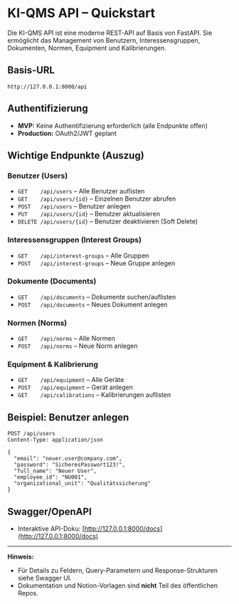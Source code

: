 # KI-QMS API – Quickstart

Die KI-QMS API ist eine moderne REST-API auf Basis von FastAPI. Sie ermöglicht das Management von Benutzern, Interessensgruppen, Dokumenten, Normen, Equipment und Kalibrierungen.

## Basis-URL

```
http://127.0.0.1:8000/api
```

## Authentifizierung

- **MVP:** Keine Authentifizierung erforderlich (alle Endpunkte offen)
- **Production:** OAuth2/JWT geplant

## Wichtige Endpunkte (Auszug)

### Benutzer (Users)
- `GET    /api/users` – Alle Benutzer auflisten
- `GET    /api/users/{id}` – Einzelnen Benutzer abrufen
- `POST   /api/users` – Benutzer anlegen
- `PUT    /api/users/{id}` – Benutzer aktualisieren
- `DELETE /api/users/{id}` – Benutzer deaktivieren (Soft Delete)

### Interessensgruppen (Interest Groups)
- `GET    /api/interest-groups` – Alle Gruppen
- `POST   /api/interest-groups` – Neue Gruppe anlegen

### Dokumente (Documents)
- `GET    /api/documents` – Dokumente suchen/auflisten
- `POST   /api/documents` – Neues Dokument anlegen

### Normen (Norms)
- `GET    /api/norms` – Alle Normen
- `POST   /api/norms` – Neue Norm anlegen

### Equipment & Kalibrierung
- `GET    /api/equipment` – Alle Geräte
- `POST   /api/equipment` – Gerät anlegen
- `GET    /api/calibrations` – Kalibrierungen auflisten

## Beispiel: Benutzer anlegen

```http
POST /api/users
Content-Type: application/json

{
  "email": "neuer.user@company.com",
  "password": "SicheresPasswort123!",
  "full_name": "Neuer User",
  "employee_id": "NU001",
  "organizational_unit": "Qualitätssicherung"
}
```

## Swagger/OpenAPI

- Interaktive API-Doku: [http://127.0.0.1:8000/docs](http://127.0.0.1:8000/docs)

---

**Hinweis:**
- Für Details zu Feldern, Query-Parametern und Response-Strukturen siehe Swagger UI.
- Dokumentation und Notion-Vorlagen sind **nicht** Teil des öffentlichen Repos. 